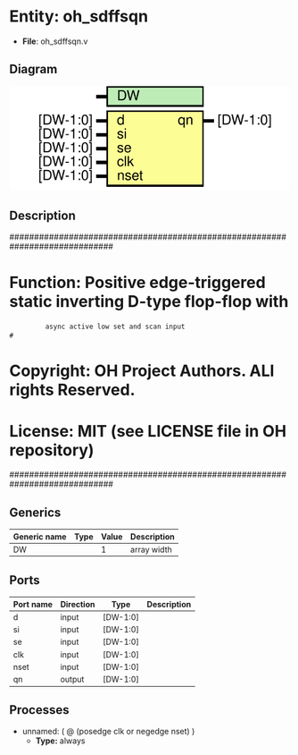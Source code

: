 # Entity: oh_sdffsqn

- **File**: oh_sdffsqn.v
## Diagram

![Diagram](oh_sdffsqn.svg "Diagram")
## Description

#############################################################################
# Function:  Positive edge-triggered static inverting D-type flop-flop with #
             async active low set and scan input                            # 
# Copyright: OH Project Authors. ALl rights Reserved.                       #
# License:   MIT (see LICENSE file in OH repository)                        # 
#############################################################################

## Generics

| Generic name | Type | Value | Description   |
| ------------ | ---- | ----- | ------------- |
| DW           |      | 1     |  array width  |
## Ports

| Port name | Direction | Type     | Description |
| --------- | --------- | -------- | ----------- |
| d         | input     | [DW-1:0] |             |
| si        | input     | [DW-1:0] |             |
| se        | input     | [DW-1:0] |             |
| clk       | input     | [DW-1:0] |             |
| nset      | input     | [DW-1:0] |             |
| qn        | output    | [DW-1:0] |             |
## Processes
- unnamed: ( @ (posedge clk or negedge nset) )
  - **Type:** always

